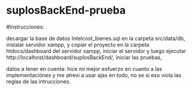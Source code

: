 # suplosBackEnd-prueba

#Instrucciones:

decargar la base de datos Intelcost_bienes.sql en la carpeta src/data/db,
instalar servidor xampp, y copiar el proyecto en la carpeta htdocs/dashboard del servidor xampp,
iniciar el servidor y luego ejecutar http://localhost/dashboard/suplosBackEnd/, iniciar las pruebas,

datos a tener en cuenta: hice mi mejor esfuerzo en cuanto a las implementaciónes y me atrevi a usar ajax en todo, no se si eso viola las reglas de las intrucciones. 
